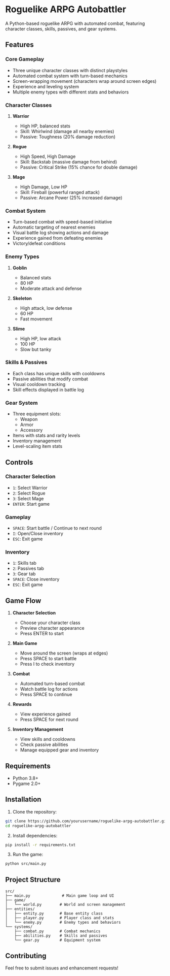 # Roguelike ARPG Autobattler

A Python-based roguelike ARPG with automated combat, featuring character classes, skills, passives, and gear systems.

## Features

### Core Gameplay
- Three unique character classes with distinct playstyles
- Automated combat system with turn-based mechanics
- Screen-wrapping movement (characters wrap around screen edges)
- Experience and leveling system
- Multiple enemy types with different stats and behaviors

### Character Classes
1. **Warrior**
   - High HP, balanced stats
   - Skill: Whirlwind (damage all nearby enemies)
   - Passive: Toughness (20% damage reduction)

2. **Rogue**
   - High Speed, High Damage
   - Skill: Backstab (massive damage from behind)
   - Passive: Critical Strike (15% chance for double damage)

3. **Mage**
   - High Damage, Low HP
   - Skill: Fireball (powerful ranged attack)
   - Passive: Arcane Power (25% increased damage)

### Combat System
- Turn-based combat with speed-based initiative
- Automatic targeting of nearest enemies
- Visual battle log showing actions and damage
- Experience gained from defeating enemies
- Victory/defeat conditions

### Enemy Types
1. **Goblin**
   - Balanced stats
   - 80 HP
   - Moderate attack and defense

2. **Skeleton**
   - High attack, low defense
   - 60 HP
   - Fast movement

3. **Slime**
   - High HP, low attack
   - 100 HP
   - Slow but tanky

### Skills & Passives
- Each class has unique skills with cooldowns
- Passive abilities that modify combat
- Visual cooldown tracking
- Skill effects displayed in battle log

### Gear System
- Three equipment slots:
  - Weapon
  - Armor
  - Accessory
- Items with stats and rarity levels
- Inventory management
- Level-scaling item stats

## Controls

### Character Selection
- `1`: Select Warrior
- `2`: Select Rogue
- `3`: Select Mage
- `ENTER`: Start game

### Gameplay
- `SPACE`: Start battle / Continue to next round
- `I`: Open/Close inventory
- `ESC`: Exit game

### Inventory
- `1`: Skills tab
- `2`: Passives tab
- `3`: Gear tab
- `SPACE`: Close inventory
- `ESC`: Exit game

## Game Flow

1. **Character Selection**
   - Choose your character class
   - Preview character appearance
   - Press ENTER to start

2. **Main Game**
   - Move around the screen (wraps at edges)
   - Press SPACE to start battle
   - Press I to check inventory

3. **Combat**
   - Automated turn-based combat
   - Watch battle log for actions
   - Press SPACE to continue

4. **Rewards**
   - View experience gained
   - Press SPACE for next round

5. **Inventory Management**
   - View skills and cooldowns
   - Check passive abilities
   - Manage equipped gear and inventory

## Requirements

- Python 3.8+
- Pygame 2.0+

## Installation

1. Clone the repository:
```bash
git clone https://github.com/yourusername/roguelike-arpg-autobattler.git
cd roguelike-arpg-autobattler
```

2. Install dependencies:
```bash
pip install -r requirements.txt
```

3. Run the game:
```bash
python src/main.py
```

## Project Structure

```
src/
├── main.py              # Main game loop and UI
├── game/
│   └── world.py        # World and screen management
├── entities/
│   ├── entity.py       # Base entity class
│   ├── player.py       # Player class and stats
│   └── enemy.py        # Enemy types and behaviors
└── systems/
    ├── combat.py       # Combat mechanics
    ├── abilities.py    # Skills and passives
    └── gear.py         # Equipment system
```

## Contributing

Feel free to submit issues and enhancement requests! 